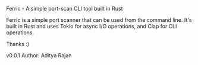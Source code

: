 Ferric - A simple port-scan CLI tool built in Rust

Ferric is a simple port scanner that can be used from the command line.
It's built in Rust and uses Tokio for async I/O operations, and Clap for CLI operations.

Thanks :)

v0.0.1
Author: Aditya Rajan
